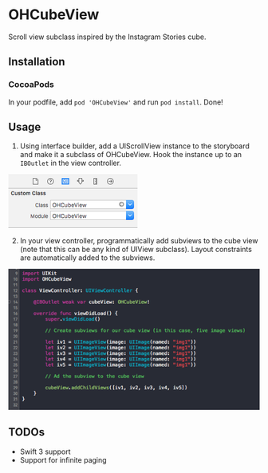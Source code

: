 # OHCubeView
Scroll view subclass inspired by the Instagram Stories cube.

## Installation

### CocoaPods

In your podfile, add `pod 'OHCubeView'` and run `pod install`. Done!

## Usage

1. Using interface builder, add a UIScrollView instance to the storyboard and make it a subclass of OHCubeView. Hook the instance up to an `IBOutlet` in the view controller.

![Usage 1](/usage-1.png)

2. In your view controller, programmatically add subviews to the cube view (note that this can be any kind of UIView subclass). Layout constraints are automatically added to the subviews.

![Usage 1](/usage-2.png)

## TODOs
- Swift 3 support
- Support for infinite paging
